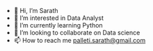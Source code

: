 - 👋 Hi, I’m Sarath
- 👀 I’m interested in Data Analyst
- 🌱 I’m currently learning Python
- 💞️ I’m looking to collaborate on Data science
- 📫 How to reach me palleti.sarath@gmail.com

<!---
sarath9949/sarath9949 is a ✨ special ✨ repository because its `README.md` (this file) appears on your GitHub profile.
You can click the Preview link to take a look at your changes.
--->
